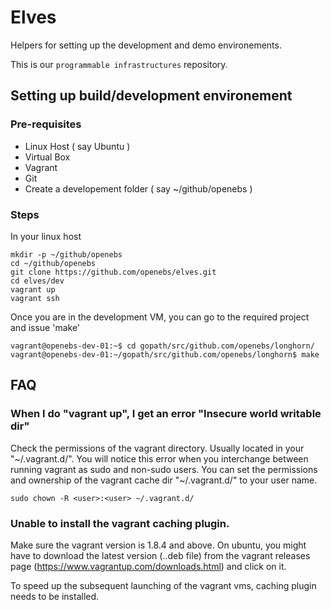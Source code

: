 # Elves

Helpers for setting up the development and demo environements.

This is our `programmable infrastructures` repository.

## Setting up build/development environement

### Pre-requisites

- Linux Host ( say Ubuntu )
- Virtual Box 
- Vagrant
- Git
- Create a developement folder ( say ~/github/openebs )

### Steps

In your linux host

```
mkdir -p ~/github/openebs
cd ~/github/openebs
git clone https://github.com/openebs/elves.git
cd elves/dev
vagrant up
vagrant ssh
```

Once you are in the development VM, you can go to the required project and issue 'make'

```
vagrant@openebs-dev-01:~$ cd gopath/src/github.com/openebs/longhorn/
vagrant@openebs-dev-01:~/gopath/src/github.com/openebs/longhorn$ make
```

## FAQ

### When I do "vagrant up", I get an error "Insecure world writable dir"
Check the permissions of the vagrant directory. Usually located in your "~/.vagrant.d/". You will notice this error when you interchange between running vagrant as sudo and non-sudo users. You can set the permissions and ownership of the vagrant cache dir "~/.vagrant.d/" to your user name.
```
sudo chown -R <user>:<user> ~/.vagrant.d/
```

### Unable to install the vagrant caching plugin. 
Make sure the vagrant version is 1.8.4 and above. On ubuntu, you might have to download the latest version (..deb file) from the vagrant releases page (https://www.vagrantup.com/downloads.html) and click on it. 


To speed up the subsequent launching of the vagrant vms, caching plugin needs to be installed. 
